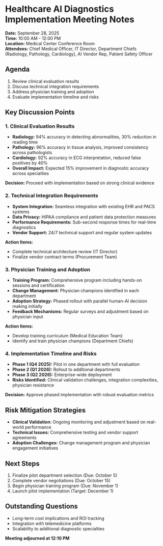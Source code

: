 # Healthcare AI Diagnostics Implementation Meeting Notes

**Date:** September 28, 2025  
**Time:** 10:00 AM - 12:00 PM  
**Location:** Medical Center Conference Room  
**Attendees:** Chief Medical Officer, IT Director, Department Chiefs (Radiology, Pathology, Cardiology), AI Vendor Rep, Patient Safety Officer  

## Agenda
1. Review clinical evaluation results
2. Discuss technical integration requirements
3. Address physician training and adoption
4. Evaluate implementation timeline and risks

## Key Discussion Points

### 1. Clinical Evaluation Results
- **Radiology:** 94% accuracy in detecting abnormalities, 30% reduction in reading time
- **Pathology:** 96% accuracy in tissue analysis, improved consistency across pathologists
- **Cardiology:** 92% accuracy in ECG interpretation, reduced false positives by 40%
- **Overall Impact:** Expected 15% improvement in diagnostic accuracy across specialties

**Decision:** Proceed with implementation based on strong clinical evidence

### 2. Technical Integration Requirements
- **System Integration:** Seamless integration with existing EHR and PACS systems
- **Data Privacy:** HIPAA compliance and patient data protection measures
- **Performance Requirements:** Sub-second response times for real-time diagnostics
- **Vendor Support:** 24/7 technical support and regular system updates

**Action Items:**
- Complete technical architecture review (IT Director)
- Finalize vendor contract terms (Procurement Team)

### 3. Physician Training and Adoption
- **Training Program:** Comprehensive program including hands-on sessions and certification
- **Change Management:** Physician champions identified in each department
- **Adoption Strategy:** Phased rollout with parallel human-AI decision making initially
- **Feedback Mechanisms:** Regular surveys and adjustment based on physician input

**Action Items:**
- Develop training curriculum (Medical Education Team)
- Identify and train physician champions (Department Chiefs)

### 4. Implementation Timeline and Risks
- **Phase 1 (Q4 2025):** Pilot in one department with full evaluation
- **Phase 2 (Q1 2026):** Rollout to additional departments
- **Phase 3 (Q2 2026):** Enterprise-wide deployment
- **Risks Identified:** Clinical validation challenges, integration complexities, physician resistance

**Decision:** Approve phased implementation with robust evaluation metrics

## Risk Mitigation Strategies
- **Clinical Validation:** Ongoing monitoring and adjustment based on real-world performance
- **Technical Issues:** Comprehensive testing and vendor support agreements
- **Adoption Challenges:** Change management program and physician engagement initiatives

## Next Steps
1. Finalize pilot department selection (Due: October 5)
2. Complete vendor negotiations (Due: October 15)
3. Begin physician training program (Due: November 1)
4. Launch pilot implementation (Target: December 1)

## Outstanding Questions
- Long-term cost implications and ROI tracking
- Integration with telemedicine platforms
- Scalability to additional diagnostic specialties

**Meeting adjourned at 12:10 PM**